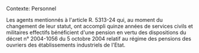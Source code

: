 Contexte: Personnel

Les agents mentionnés à l'article R. 5313-24 qui, au moment du changement de leur statut, ont accompli quinze années de services civils et militaires effectifs bénéficient d'une pension en vertu des dispositions du décret n° 2004-1056 du 5 octobre 2004 relatif au régime des pensions des ouvriers des établissements industriels de l'Etat.